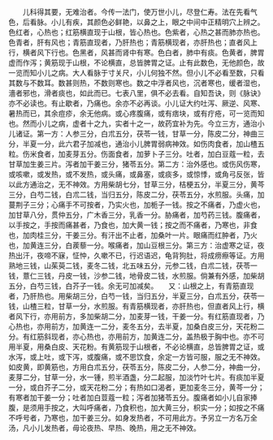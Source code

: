 <!-- { "loadSidebar": true } -->
　　儿科得其要，无难治者。今传一法门，使万世小儿，尽登仁寿。法在先看气色，后看脉。小儿有疾，其颜色必鲜艳，以鼻之上，眼之中间中正精明穴上辨之。色红者，心热也；红筋横直现于山根，皆心热也。色紫者，心热之甚而肺亦热也。色青者，肝有风也；青筋直现者，乃肝热也；青筋横现者，亦肝热也；直者风上行，横者风下行也。色黑者，风甚而肾中有寒。色白者，肺中有痰。色黄者，脾胃虚而作泻；黄筋现于山根，不论横直，总皆脾胃之证。止有此数色，无他颜色，故一览而知小儿之病。大人看脉于寸关尺，小儿何独不然。但小儿不必看至数，只看其数与不数耳。数甚则热，不数则寒也。数之中浮者风也，沉者寒也，缓者湿也，濇者邪也，滑者痰也，如此而已。七表八里，俱不必去看。自知吾诀，则《脉诀》亦不必读也。有止歇者，乃痛也。余亦不必再谈。小儿证大约吐泻、厥逆、风寒、暑热而已，其余痘疹，余无他病。或心疼腹痛，或有痞块，或有疔疮，可一览而知也。然而小儿之病，虚者十之九，实者十之一，故药宜补为先。今立三方，通治小儿诸证。第一方：人参三分，白朮五分，茯苓一钱，甘草一分，陈皮二分，神曲三分，半夏一分，此六君子加减也，通治小儿脾胃弱病神效。如伤肉食者，加山楂五粒。伤米食者，加麦芽五分。伤面食者，加萝卜子三分。吐者，加白豆蔻一粒，去甘草加生姜三片。泻者加干姜三分，猪苓五分。第二方：治外感也。或伤风伤寒，或咳嗽，或发热，或不发热，或头痛，或鼻塞，或痰多，或惊悸，或角弓反张，皆以此方通治之，无不神效。方用柴胡七分，甘草三分，桔梗五分，半夏三分，黄芩三分，白芍二钱，白朮二钱，当归五分，陈皮二分，茯苓五分，水煎服。头痛，加蔓荆子三分；心痛手不可按者，乃实火也，加栀子一钱。按之不痛者，乃虚火也，加甘草八分，贯仲五分，广木香三分，乳香一分。胁痛者，加芍药三钱。腹痛者，以手按之，手按而痛甚者，乃食也，加大黄一钱；按之而不痛者，乃寒也，非食也，加肉桂三分，干姜三分。有汗出不止者，加桑叶一片。眼痛而红肿者，乃火也，加黄连三分，白蒺藜一分。喉痛者，加山豆根三分。第三方：治虚寒之证，夜热出汗，夜啼不寐，怔忡，久嗽不已，行迟语迟，龟背狗肚，将成痨瘵等证。方用熟地三钱，山茱萸二钱，麦冬二钱，北五味五分，元参二钱，白朮二钱，茯苓一钱，薏仁三钱，丹皮一钱，沙参二钱，地骨皮二钱，水煎服。倘兼有外感，加柴胡五分，白芍三钱，白芥子一钱。余无可加减矣。　　又：山根之上，有青筋直现者，乃肝热也。用柴胡三分，白芍一钱，当归五分，半夏三分，白朮五分，茯苓一钱，山楂三粒，甘草一分，水煎服。有青筋横现者，亦肝热也，但直者风上行，横者风下行，亦用前方，多加柴胡二分，加麦芽一钱，干姜一分。有红筋直现者，乃心热也，亦用前方，加黄连一二分，麦冬五分，去半夏，加桑白皮三分，天花粉二分。有红筋斜现者，亦心热也，亦用前方，加黄连二分，盖热极于胸中也。亦不可用半夏，用桑白皮、天花粉。有黄筋现于山根者，不必论横直，总皆脾胃之证，或水泻，或上吐，或下泻，或腹痛，或不思饮食，余定一方皆可服，服之无不神效。如皮黄，即黄筋也，方用白朮五分，茯苓五分，陈皮二分，人参二分，神曲一分，麦芽二分，甘草一分，水一锺，煎半酒盏，分二起服，加淡竹叶七片。有痰加半夏一分，或白芥子二分，或天花粉二分；有热如口渴者，更加麦冬三分，黄芩一分；有寒者加干姜一分；吐者加白荳蔻一粒；泻者加猪苓五分。腹痛者如小儿自家捧腹，是须用手按之，大叫呼痛者，乃食积也，加大黄三分，枳实一分；如按之不痛不呼号者，乃寒也，加干姜三分。如身发热者，不可用此方。予另立一方名万全汤，凡小儿发热者，毋论夜热、早热、晚热，用之无不神效。
